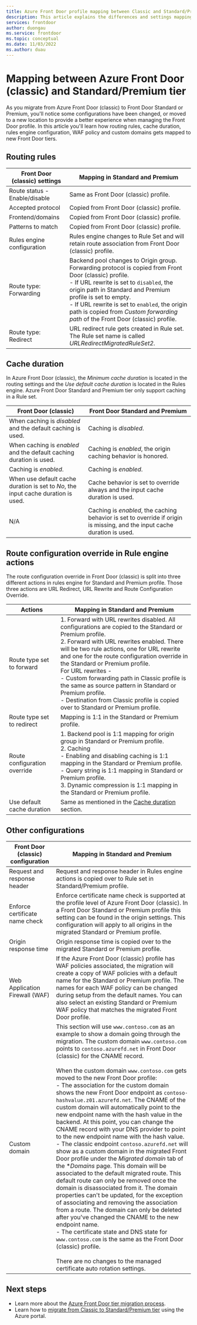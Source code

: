 ```yaml
---
title: Azure Front Door profile mapping between Classic and Standard/Premium tier
description: This article explains the differences and settings mapping between an Azure Front Door (classic) and Standard/Premium profile.
services: frontdoor
author: duongau
ms.service: frontdoor
ms.topic: conceptual
ms.date: 11/03/2022
ms.author: duau
---
```


# Mapping between Azure Front Door (classic) and Standard/Premium tier

As you migrate from Azure Front Door (classic) to Front Door Standard or Premium, you'll notice some configurations have been changed, or moved to a new location to provide a better experience when managing the Front Door profile. In this article you'll learn how routing rules, cache duration, rules engine configuration, WAF policy and custom domains gets mapped to new Front Door tiers.

## Routing rules

| Front Door (classic) settings | Mapping in Standard and Premium |
|--|--|
| Route status - Enable/disable | Same as Front Door (classic) profile. |
| Accepted protocol | Copied from Front Door (classic) profile. |
| Frontend/domains | Copied from Front Door (classic) profile. |
| Patterns to match | Copied from Front Door (classic) profile. |
| Rules engine configuration | Rules engine changes to Rule Set and will retain route association from Front Door (classic) profile. |
| Route type: Forwarding | Backend pool changes to Origin group. Forwarding protocol is copied from Front Door (classic) profile. </br> - If URL rewrite is set to `disabled`, the origin path in Standard and Premium profile is set to empty. </br> - If URL rewrite is set to `enabled`, the origin path is copied from *Custom forwarding path* of the Front Door (classic) profile. |
| Route type: Redirect | URL redirect rule gets created in Rule set. The Rule set name is called *URLRedirectMigratedRuleSet2*. |

## Cache duration

In Azure Front Door (classic), the *Minimum cache duration* is located in the routing settings and the *Use default cache duration* is located in the Rules engine. Azure Front Door Standard and Premium tier only support caching in a Rule set.

| Front Door (classic) | Front Door Standard and Premium |
|--|--|
| When caching is *disabled* and the default caching is used. | Caching is *disabled*. | 
| When caching is *enabled* and the default caching duration is used. | Caching is *enabled*, the origin caching behavior is honored. |
| Caching is *enabled*. | Caching is *enabled*.  |
| When use default cache duration is set to *No*, the input cache duration is used. | Cache behavior is set to override always and the input cache duration is used. | 
| N/A | Caching is *enabled*, the caching behavior is set to override if origin is missing, and the input cache duration is used. |

## Route configuration override in Rule engine actions

The route configuration override in Front Door (classic) is split into three different actions in rules engine for Standard and Premium profile. Those three actions are URL Redirect, URL Rewrite and Route Configuration Override.

| Actions | Mapping in Standard and Premium |
|--|--|
| Route type set to forward | 1. Forward with URL rewrites disabled. All configurations are copied to the Standard or Premium profile.</br>2. Forward with URL rewrites enabled. There will be two rule actions, one for URL rewrite and one for the route configuration override in the Standard or Premium profile.</br> For URL rewrites - </br>- Custom forwarding path in Classic profile is the same as source pattern in Standard or Premium profile.</br>- Destination from Classic profile is copied over to Standard or Premium profile. |
| Route type set to redirect | Mapping is 1:1 in the Standard or Premium profile. |
| Route configuration override | 1. Backend pool is 1:1 mapping for origin group in Standard or Premium profile.</br>2. Caching</br>- Enabling and disabling caching is 1:1 mapping in the Standard or Premium profile.</br>- Query string is 1:1 mapping in Standard or Premium profile.</br>3. Dynamic compression is 1:1 mapping in the Standard or Premium profile.
| Use default cache duration | Same as mentioned in the [Cache duration](#cache-duration) section. |

## Other configurations

| Front Door (classic) configuration | Mapping in Standard and Premium |
|--|--|
| Request and response header | Request and response header in Rules engine actions is copied over to Rule set in Standard/Premium profile. |
| Enforce certificate name check | Enforce certificate name check is supported at the profile level of Azure Front Door (classic). In a Front Door Standard or Premium profile this setting can be found in the origin settings. This configuration will apply to all origins in the migrated Standard or Premium profile. |
| Origin response time | Origin response time is copied over to the migrated Standard or Premium profile. |
| Web Application Firewall (WAF) | If the Azure Front Door (classic) profile has WAF policies associated, the migration will create a copy of WAF policies with a default name for the Standard or Premium profile. The names for each WAF policy can be changed during setup from the default names. You can also select an existing Standard or Premium WAF policy that matches the migrated Front Door profile. |
| Custom domain | This section will use `www.contoso.com` as an example to show a domain going through the migration. The custom domain `www.contoso.com` points to `contoso.azurefd.net` in Front Door (classic) for the CNAME record. </br></br>When the custom domain `www.contoso.com` gets moved to the new Front Door profile:</br>- The association for the custom domain shows the new Front Door endpoint as `contoso-hashvalue.z01.azurefd.net`. The CNAME of the custom domain will automatically point to the new endpoint name with the hash value in the backend. At this point, you can change the CNAME record with your DNS provider to point to the new endpoint name with the hash value.</br>- The classic endpoint `contoso.azurefd.net` will show as a custom domain in the migrated Front Door profile under the *Migrated domain* tab of the **Domains* page. This domain will be associated to the default migrated route. This default route can only be removed once the domain is disassociated from it. The domain properties can't be updated, for the exception of associating and removing the association from a route. The domain can only be deleted after you've changed the CNAME to the new endpoint name.</br>- The certificate state and DNS state for `www.contoso.com` is the same as the Front Door (classic) profile.</br></br> There are no changes to the managed certificate auto rotation settings. |

## Next steps

* Learn more about the [Azure Front Door tier migration process](tier-migration.md).
* Learn how to [migrate from Classic to Standard/Premium tier](migrate-tier.md) using the Azure portal.

